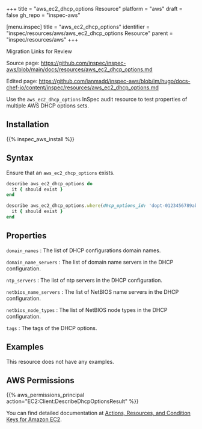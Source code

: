 +++
title = "aws_ec2_dhcp_options Resource"
platform = "aws"
draft = false
gh_repo = "inspec-aws"

[menu.inspec]
title = "aws_ec2_dhcp_options"
identifier = "inspec/resources/aws/aws_ec2_dhcp_options Resource"
parent = "inspec/resources/aws"
+++

<div class="admonition-note">
<p class="admonition-note-title">Migration Links for Review</p>
<div class="admonition-note-text">
<p>Source page: <a href="https://github.com/inspec/inspec-aws/blob/main/docs/resources/aws_ec2_dhcp_options.md">https://github.com/inspec/inspec-aws/blob/main/docs/resources/aws_ec2_dhcp_options.md</a></p>
<p>Edited page: <a href="https://github.com/ianmadd/inspec-aws/blob/im/hugo/docs-chef-io/content/inspec/resources/aws_ec2_dhcp_options.md">https://github.com/ianmadd/inspec-aws/blob/im/hugo/docs-chef-io/content/inspec/resources/aws_ec2_dhcp_options.md</a></p>
</div>
</div>


Use the `aws_ec2_dhcp_options` InSpec audit resource to test properties of multiple AWS DHCP options sets.

## Installation

{{% inspec_aws_install %}}

## Syntax

Ensure that an `aws_ec2_dhcp_options` exists.

```ruby
describe aws_ec2_dhcp_options do
  it { should exist }
end
```

```ruby
describe aws_ec2_dhcp_options.where(dhcp_options_id: 'dopt-0123456789abcdefg') do
  it { should exist }
end
```


## Properties

`domain_names`
: The list of DHCP configurations domain names.

`domain_name_servers`
: The list of domain name servers in the DHCP configuration.

`ntp_servers`
: The list of ntp servers in the DHCP configuration.

`netbios_name_servers`
: The list of NetBIOS name servers in the DHCP configuration.

`netbios_node_types`
: The list of NetBIOS node types in the DHCP configuration.

`tags`
: The tags of the DHCP options.

## Examples

This resource does not have any examples.

## AWS Permissions

{{% aws_permissions_principal action="EC2:Client:DescribeDhcpOptionsResult" %}}

You can find detailed documentation at [Actions, Resources, and Condition Keys for Amazon EC2](https://docs.aws.amazon.com/IAM/latest/UserGuide/list_amazonec2.html).
